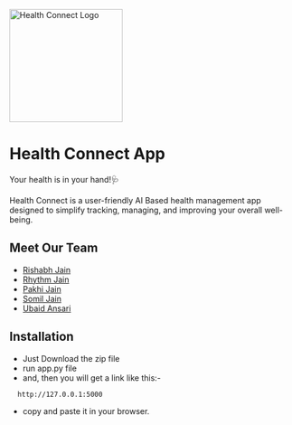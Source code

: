 <a href="https://ibb.co/f2837KQ"><img src="https://i.ibb.co/Qf8WGqX/Logo.png" alt="Health Connect Logo" width="200"></a>


# Health Connect App

Your health is in your hand!🩺

Health Connect is a user-friendly AI Based health management app designed to simplify tracking, managing, and improving your overall well-being.


## Meet Our Team

- [Rishabh Jain](https://github.com/Rishh2005)
- [Rhythm Jain](https://github.com/Rhythm2125)
- [Pakhi Jain](https://github.com/Pakhijain05)
- [Somil Jain](https://github.com/Rhythm2125)
- [Ubaid Ansari](https://github.com/Codngwthubaid)


## Installation

- Just Download the zip file
- run app.py file
- and, then you will get a link like this:-

```bash
  http://127.0.0.1:5000
```
- copy and paste it in your browser.
